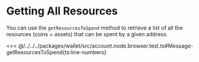 # Getting All Resources

You can use the `getResourcesToSpend` method to retrieve a list of all the resources (coins + assets) that can be spent by a given address.

<<< @/../../../packages/wallet/src/account.node.browser.test.ts#Message-getResourcesToSpend{ts:line-numbers}

